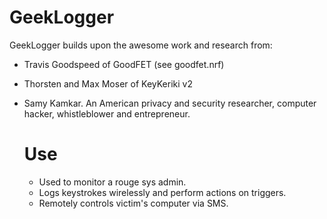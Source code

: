 # GeekLogger
 GeekLogger builds upon the awesome work and research from:
 - Travis Goodspeed of GoodFET (see goodfet.nrf)
 - Thorsten and Max Moser of KeyKeriki v2
 - Samy Kamkar. An American privacy and security researcher, computer hacker, 
   whistleblower and entrepreneur.
   
   # Use
   - Used to monitor a rouge sys admin.
   - Logs keystrokes wirelessly and perform actions on triggers.
   - Remotely controls victim's computer via SMS.
